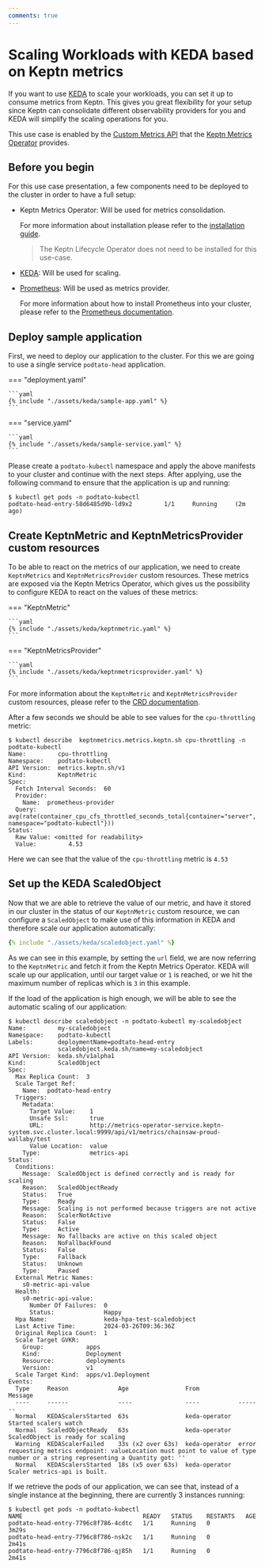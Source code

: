 ```yaml
---
comments: true
---
```


# Scaling Workloads with KEDA based on Keptn metrics

If you want to use [KEDA](https://keda.sh/) to scale your workloads, you can set it up
to consume metrics from Keptn.
This gives you great flexibility for your setup since Keptn can
consolidate different observability providers for you and KEDA
will simplify the scaling operations for you.

This use case is enabled by the
[Custom Metrics API](https://kubernetes.io/docs/reference/external-api/custom-metrics.v1beta2/)
that the [Keptn Metrics Operator](../components/metrics-operator.md) provides.

## Before you begin

For this use case presentation, a few components need to be deployed to the
cluster in order to have a full setup:

- Keptn Metrics Operator: Will be used for metrics consolidation.

    For more information about installation please refer to the
    [installation guide](../installation/index.md).

    > The Keptn Lifecycle Operator does not need to be installed for this use-case.

- [KEDA](https://keda.sh/): Will be used for scaling.
- [Prometheus](https://prometheus.io/): Will be used as metrics provider.

    For more information about how to install Prometheus into your cluster, please
    refer to the [Prometheus documentation](https://prometheus.io/docs/prometheus/latest/installation/).

## Deploy sample application

First, we need to deploy our application to the cluster.
For this we are going to
use a single service `podtato-head` application.

<!-- markdownlint-disable MD046 -->

=== "deployment.yaml"

    ```yaml
    {% include "./assets/keda/sample-app.yaml" %}
    ```

=== "service.yaml"

    ```yaml
    {% include "./assets/keda/sample-service.yaml" %}
    ```

<!-- markdownlint-enable MD046 -->

Please create a `podtato-kubectl` namespace and apply the above manifests
to your cluster and continue with the next steps.
After applying, use the following command to ensure that the application is up and running:

```shell
$ kubectl get pods -n podtato-kubectl
podtato-head-entry-58d6485d9b-ld9x2         1/1     Running     (2m ago)
```

## Create KeptnMetric and KeptnMetricsProvider custom resources

To be able to react on the metrics of our application, we need to create
`KeptnMetrics` and `KeptnMetricsProvider` custom resources.
These metrics are
exposed via the Keptn Metrics Operator, which gives us the possibility to configure
KEDA to react on the values of these metrics:

<!-- markdownlint-disable MD046 -->

=== "KeptnMetric"

    ```yaml
    {% include "./assets/keda/keptnmetric.yaml" %}
    ```

=== "KeptnMetricsProvider"

    ```yaml
    {% include "./assets/keda/keptnmetricsprovider.yaml" %}
    ```

<!-- markdownlint-enable MD046 -->

For more information about the `KeptnMetric` and `KeptnMetricsProvider` custom resources,
please refer to the [CRD documentation](../reference/api-reference/metrics/v1/index.md).

After a few seconds we should be able to see values for the `cpu-throttling` metric:

```shell
$ kubectl describe  keptnmetrics.metrics.keptn.sh cpu-throttling -n podtato-kubectl
Name:         cpu-throttling
Namespace:    podtato-kubectl
API Version:  metrics.keptn.sh/v1
Kind:         KeptnMetric
Spec:
  Fetch Interval Seconds:  60
  Provider:
    Name:  prometheus-provider
  Query:  avg(rate(container_cpu_cfs_throttled_seconds_total{container="server", namespace="podtato-kubectl"}))
Status:
  Raw Value: <omitted for readability>
  Value:         4.53
```

Here we can see that the value of the `cpu-throttling` metric is `4.53`

## Set up the KEDA ScaledObject

Now that we are able to retrieve the value of our metric, and have it stored in
our cluster in the status of our `KeptnMetric` custom resource, we can configure
a `ScaledObject` to make use of this information in KEDA and therefore scale
our application automatically:

```yaml
{% include "./assets/keda/scaledobject.yaml" %}
```

As we can see in this example, by setting the `url` field,
we are now referring to the `KeptnMetric` and fetch it from the
Keptn Metrics Operator.
KEDA will scale up our application, until our target value or `1` is reached,
or we hit the maximum number of replicas which is `3` in this example.

If the load of the application is high enough, we will be able to see
the automatic scaling of our application:

```shell
$ kubectl describe scaledobject -n podtato-kubectl my-scaledobject
Name:         my-scaledobject
Namespace:    podtato-kubectl
Labels:       deploymentName=podtato-head-entry
              scaledobject.keda.sh/name=my-scaledobject
API Version:  keda.sh/v1alpha1
Kind:         ScaledObject
Spec:
  Max Replica Count:  3
  Scale Target Ref:
    Name:  podtato-head-entry
  Triggers:
    Metadata:
      Target Value:    1
      Unsafe Ssl:      true
      URL:             http://metrics-operator-service.keptn-system.svc.cluster.local:9999/api/v1/metrics/chainsaw-proud-wallaby/test
      Value Location:  value
    Type:              metrics-api
Status:
  Conditions:
    Message:  ScaledObject is defined correctly and is ready for scaling
    Reason:   ScaledObjectReady
    Status:   True
    Type:     Ready
    Message:  Scaling is not performed because triggers are not active
    Reason:   ScalerNotActive
    Status:   False
    Type:     Active
    Message:  No fallbacks are active on this scaled object
    Reason:   NoFallbackFound
    Status:   False
    Type:     Fallback
    Status:   Unknown
    Type:     Paused
  External Metric Names:
    s0-metric-api-value
  Health:
    s0-metric-api-value:
      Number Of Failures:  0
      Status:              Happy
  Hpa Name:                keda-hpa-test-scaledobject
  Last Active Time:        2024-03-26T09:36:36Z
  Original Replica Count:  1
  Scale Target GVKR:
    Group:            apps
    Kind:             Deployment
    Resource:         deployments
    Version:          v1
  Scale Target Kind:  apps/v1.Deployment
Events:
  Type     Reason              Age                From           Message
  ----     ------              ----               ----           -------
  Normal   KEDAScalersStarted  63s                keda-operator  Started scalers watch
  Normal   ScaledObjectReady   63s                keda-operator  ScaledObject is ready for scaling
  Warning  KEDAScalerFailed    33s (x2 over 63s)  keda-operator  error requesting metrics endpoint: valueLocation must point to value of type number or a string representing a Quantity got: ''
  Normal   KEDAScalersStarted  18s (x5 over 63s)  keda-operator  Scaler metrics-api is built.
```

If we retrieve the pods of our application, we can see that, instead of
a single instance at the beginning, there are currently 3 instances running:

```shell
$ kubectl get pods -n podtato-kubectl
NAME                                  READY   STATUS    RESTARTS   AGE
podtato-head-entry-7796c8f786-4cdtc   1/1     Running   0          3m29s
podtato-head-entry-7796c8f786-nsk2c   1/1     Running   0          2m41s
podtato-head-entry-7796c8f786-qj85h   1/1     Running   0          2m41s
```
